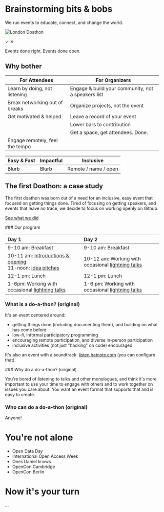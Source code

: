 <!-- Note: This page is intended to describe doathons & sell the idea. Selling to potential hosts here, rather than to attendees. CTA is to get people to look at the guide & host. -->

# Brainstorming bits & bobs

We run events to educate, connect, and change the world.

![London Doathon](https://github.com/sparcopen/do-a-doathon/blob/master/assets/doathon_london.jpg?raw=true)

&#10003;
&#10005;

Events done right.
Events done open.

## Why bother

| For Attendees  | For Organizers  |
|---|---|
| Learn by doing, not listening  | Engage & build your community, not a speakers list  |
| Break networking out of breaks  | Organize projects, not the event |
| Get motivated & helped | Leave a record of your event |
| | Lower bars to contribution |
| | Get a space, get attendees. Done. |
| Engage remotely, feel the tempo |  |


| Easy & Fast | Impactful | Inclusive |
| --- | --- | --- |
| Blurb | Blurb | Remote / name / open |

## The first Doathon: a case study

The first doathon was born out of a need for an inclusive, easy event that focused on getting things done. Tired of focusing on getting speakers, and events that leave no trace, we decide to focus on working openly on Github.

[See what we did](https://github.com/sparcopen/Open-Research-doathon/issues)

### Our program

Day 1 | Day 2 |
| :--- | :--- |
| 9-10 am: Breakfast | 9-10 am: Breakfast |
| 10-11 am: [Introductions & opening](https://github.com/sparcopen/open-research-doathon/issues/19) <br> 11-noon: [idea pitches](https://github.com/sparcopen/Open-Research-doathon/issues?utf8=%E2%9C%93&q=is%3Aissue%20is%3Aopen%20label%3Alightning-talks%20label%3Aidea) | 10-12 am: Working with occasional [lightning talks](https://github.com/sparcopen/open-research-doathon/labels/lightning-talks) |
| 12-1 pm: Lunch | 12-1 pm: Lunch |
| 1-6pm: Working with occasional [lightning talks](https://github.com/sparcopen/open-research-doathon/labels/lightning-talks)| 1-6 pm: Working with occasional [lightning talks](https://github.com/sparcopen/open-research-doathon/labels/lightning-talks)

### What is a do-a-thon? (original)

It's an event centered around:
* getting things done (including documenting them), and building on what has come before
* low-fi, informal participatory programming
* encouraging remote participation, and diverse in-person participation
* inclusive activities (not just "hacking" on code) encouraged

It's also an event with a soundtrack: [listen.hatnote.com](http://listen.hatnote.com/#en,fa,ar,sa,es,de,ru,jp,zh,ko) (you can configure that).

### Why do a do-a-thon? (original)

You're bored of listening to talks and other monologues, and think it's more important to use your time to engage with others and to work together on issues you care about. You want an event format that supports that and is easy to create.

### Who can do a do-a-thon (original)

Anyone!

# You're not alone

* Open Data Day
* International Open Access Week
* Ones Daniel knows
* OpenCon Cambridge
* OpenCon Berlin
<!-- * [Add your event](link to a guide explaining how) -->

# Now it's your turn

...

